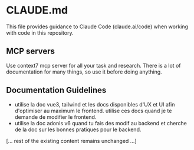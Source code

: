 # CLAUDE.md

This file provides guidance to Claude Code (claude.ai/code) when working with code in this repository.

## MCP servers

Use context7 mcp server for all your task and research. There is a lot of documentation for many things, so use it before doing anything.

## Documentation Guidelines

- utilise la doc vue3, tailwind et les docs disponibles d'UX et UI afin d'optimiser au maximum le frontend. utilise ces docs quand je te demande de modifier le frontend.
- utilise la doc adonis v6 quand tu fais des modif au backend et cherche de la doc sur les bonnes pratiques pour le backend.

[... rest of the existing content remains unchanged ...]

